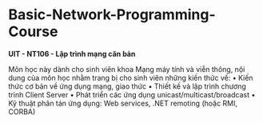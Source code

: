 # Basic-Network-Programming-Course

**UIT - NT106 - Lập trình mạng căn bản**

Môn học này dành cho sinh viên khoa Mạng máy tính và viễn thông, nội dung của môn học nhằm trang bị cho sinh viên những kiến thức về:
• Kiến thức cơ bản về ứng dụng mạng, giao thức
• Thiết kế và lập trình chương trình Client Server
• Phát triển các ứng dụng unicast/multicast/broadcast
• Kỹ thuật phân tán ứng dụng: Web services, .NET remoting (hoặc RMI, CORBA)
